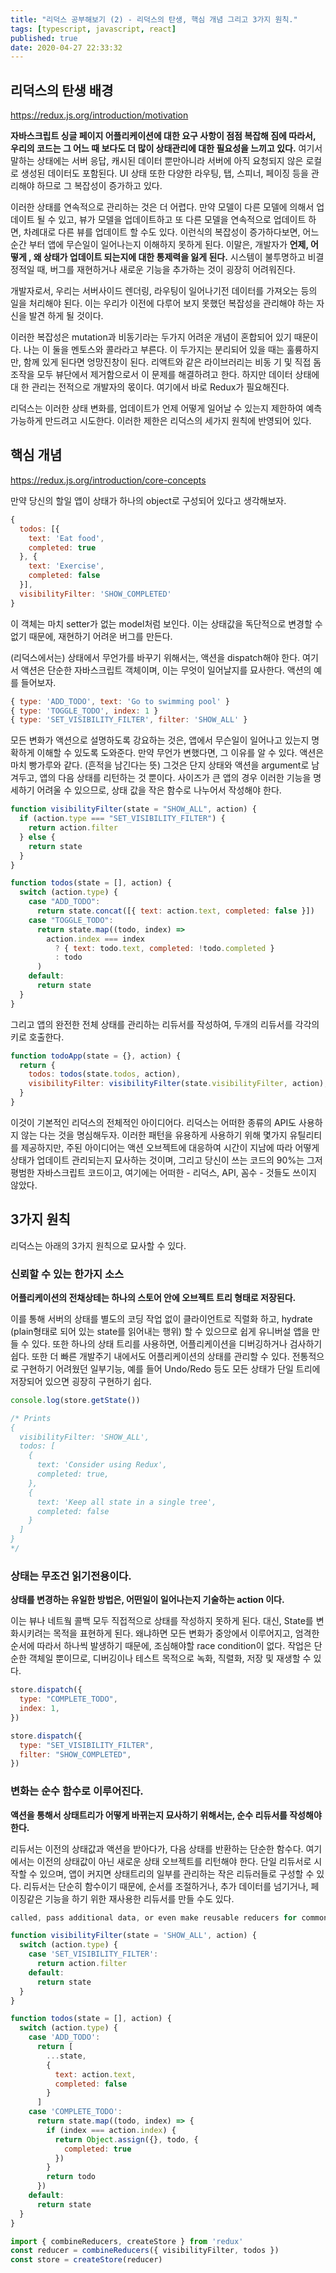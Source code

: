 ```yaml
---
title: "리덕스 공부해보기 (2) - 리덕스의 탄생, 핵심 개념 그리고 3가지 원칙."
tags: [typescript, javascript, react]
published: true
date: 2020-04-27 22:33:32
---
```


## 리덕스의 탄생 배경

https://redux.js.org/introduction/motivation

**자바스크립트 싱글 페이지 어플리케이션에 대한 요구 사항이 점점 복잡해 짐에 따라서, 우리의 코드는 그 어느 때 보다도 더 많이 상태관리에 대한 필요성을 느끼고 있다.** 여기서 말하는 상태에는 서버 응답, 캐시된 데이터 뿐만아니라 서버에 아직 요청되지 않은 로컬로 생성된 데이터도 포함된다. UI 상태 또한 다양한 라우팅, 탭, 스피너, 페이징 등을 관리해야 하므로 그 복잡성이 증가하고 있다.

이러한 상태를 연속적으로 관리하는 것은 더 어렵다. 만약 모델이 다른 모델에 의해서 업데이트 될 수 있고, 뷰가 모델을 업데이트하고 또 다른 모델을 연속적으로 업데이트 하면, 차례대로 다른 뷰를 업데이트 할 수도 있다. 이런식의 복잡성이 증가하다보면, 어느 순간 부터 앱에 무슨일이 일어나는지 이해하지 못하게 된다. 이말은, 개발자가 **언제, 어떻게 , 왜 상태가 업데이트 되는지에 대한 통제력을 잃게 된다.** 시스템이 불투명하고 비결정적일 때, 버그를 재현하거나 새로운 기능을 추가하는 것이 굉장히 어려워진다.

개발자로서, 우리는 서버사이드 렌더링, 라우팅이 일어나기전 데이터를 가져오는 등의 일을 처리해야 된다. 이는 우리가 이전에 다루어 보지 못했던 복잡성을 관리해야 하는 자신을 발견 하게 될 것이다.

이러한 복잡성은 mutation과 비동기라는 두가지 어려운 개념이 혼합되어 있기 때문이다. 나는 이 둘을 멘토스와 콜라라고 부른다. 이 두가지는 분리되어 있을 때는 훌륭하지만, 함께 있게 된다면 엉망진창이 된다. 리액트와 같은 라이브러리는 비동 기 및 직접 돔조작을 모두 뷰단에서 제거함으로서 이 문제를 해결하려고 한다. 하지만 데이터 상태에 대 한 관리는 전적으로 개발자의 몫이다. 여기에서 바로 Redux가 필요해진다.

리덕스는 이러한 상태 변화를, 업데이트가 언제 어떻게 일어날 수 있는지 제한하여 예측가능하게 만드려고 시도한다. 이러한 제한은 리덕스의 세가지 원칙에 반영되어 있다.

## 핵심 개념

https://redux.js.org/introduction/core-concepts

만약 당신의 할일 앱이 상태가 하나의 object로 구성되어 있다고 생각해보자.

```javascript
{
  todos: [{
    text: 'Eat food',
    completed: true
  }, {
    text: 'Exercise',
    completed: false
  }],
  visibilityFilter: 'SHOW_COMPLETED'
}
```

이 객체는 마치 setter가 없는 model처럼 보인다. 이는 상태값을 독단적으로 변경할 수 없기 때문에, 재현하기 어려운 버그를 만든다.

(리덕스에서는) 상태에서 무언가를 바꾸기 위해서는, 액션을 dispatch해야 한다. 여기서 액션은 단순한 자바스크립트 객체이며, 이는 무엇이 일어날지를 묘사한다. 액션의 예를 들어보자.

```javascript
{ type: 'ADD_TODO', text: 'Go to swimming pool' }
{ type: 'TOGGLE_TODO', index: 1 }
{ type: 'SET_VISIBILITY_FILTER', filter: 'SHOW_ALL' }
```

모든 변화가 액션으로 설명하도록 강요하는 것은, 앱에서 무슨일이 일어나고 있는지 명확하게 이해할 수 있도록 도와준다. 만약 무언가 변했다면, 그 이유를 알 수 있다. 액션은 마치 빵가루와 같다. (흔적을 남긴다는 뜻) 그것은 단지 상태와 액션을 argument로 남겨두고, 앱의 다음 상태를 리턴하는 것 뿐이다. 사이즈가 큰 앱의 경우 이러한 기능을 명세하기 어려울 수 있으므로, 상태 값을 작은 함수로 나누어서 작성해야 한다.

```javascript
function visibilityFilter(state = "SHOW_ALL", action) {
  if (action.type === "SET_VISIBILITY_FILTER") {
    return action.filter
  } else {
    return state
  }
}

function todos(state = [], action) {
  switch (action.type) {
    case "ADD_TODO":
      return state.concat([{ text: action.text, completed: false }])
    case "TOGGLE_TODO":
      return state.map((todo, index) =>
        action.index === index
          ? { text: todo.text, completed: !todo.completed }
          : todo
      )
    default:
      return state
  }
}
```

그리고 앱의 완전한 전체 상태를 관리하는 리듀서를 작성하여, 두개의 리듀서를 각각의 키로 호출한다.

```javascript
function todoApp(state = {}, action) {
  return {
    todos: todos(state.todos, action),
    visibilityFilter: visibilityFilter(state.visibilityFilter, action),
  }
}
```

이것이 기본적인 리덕스의 전체적인 아이디어다. 리덕스는 어떠한 종류의 API도 사용하지 않는 다는 것을 명심해두자. 이러한 패턴을 유용하게 사용하기 위해 몇가지 유틸리티를 제공하지만, 주된 아이디어는 액션 오브젝트에 대응하여 시간이 지남에 따라 어떻게 상태가 업데이트 관리되는지 묘사하는 것이며, 그리고 당신이 쓰는 코드의 90%는 그저 평범한 자바스크립트 코드이고, 여기에는 어떠한 - 리덕스, API, 꼼수 - 것들도 쓰이지 않았다.

## 3가지 원칙

리덕스는 아래의 3가지 원칙으로 묘사할 수 있다.

### 신뢰할 수 있는 한가지 소스

**어플리케이션의 전채상테는 하나의 스토어 안에 오브젝트 트리 형태로 저장된다.**

이를 통해 서버의 상태를 별도의 코딩 작업 없이 클라이언트로 직렬화 하고, hydrate (plain형태로 되어 있는 state를 읽어내는 행위) 할 수 있으므로 쉽게 유니버설 앱을 만들 수 있다. 또한 하나의 상태 트리를 사용하면, 어플리케이션을 디버깅하거나 검사하기 쉽다. 또한 더 빠른 개발주기 내에서도 어플리케이션의 상태를 관리할 수 있다. 전통적으로 구현하기 어려웠던 일부기능, 예를 들어 Undo/Redo 등도 모든 상태가 단일 트리에 저장되어 있으면 굉장히 구현하기 쉽다.

```javascript
console.log(store.getState())

/* Prints
{
  visibilityFilter: 'SHOW_ALL',
  todos: [
    {
      text: 'Consider using Redux',
      completed: true,
    },
    {
      text: 'Keep all state in a single tree',
      completed: false
    }
  ]
}
*/
```

### 상태는 무조건 읽기전용이다.

**상태를 변경하는 유일한 방법은, 어떤일이 일어나는지 기술하는 action 이다.**

이는 뷰나 네트웤 콜백 모두 직접적으로 상태를 작성하지 못하게 된다. 대신, State를 변화시키려는 목적을 표현하게 된다. 왜냐하면 모든 변화가 중앙에서 이루어지고, 엄격한 순서에 따라서 하나씩 발생하기 때문에, 조심해야할 race condition이 없다. 작업은 단순한 객체일 뿐이므로, 디버깅이나 테스트 목적으로 녹화, 직렬화, 저장 및 재생할 수 있다.

```javascript
store.dispatch({
  type: "COMPLETE_TODO",
  index: 1,
})

store.dispatch({
  type: "SET_VISIBILITY_FILTER",
  filter: "SHOW_COMPLETED",
})
```

### 변화는 순수 함수로 이루어진다.

**액션을 통해서 상태트리가 어떻게 바뀌는지 묘사하기 위해서는, 순수 리듀서를 작성해야 한다.**

리듀서는 이전의 상태값과 액션을 받아다가, 다음 상태를 반환하는 단순한 함수다. 여기에서는 이전의 상태값이 아닌 새로운 상태 오브젝트를 리턴해야 한다. 단일 리듀서로 시작할 수 있으며, 앱이 커지면 상태트리의 일부를 관리하는 작은 리듀러들로 구성할 수 있다. 리듀서는 단순히 함수이기 때문에, 순서를 조절하거나, 추가 데이터를 넘기거나, 페이징같은 기능을 하기 위한 재사용한 리듀서를 만들 수도 있다.

```javascript
called, pass additional data, or even make reusable reducers for common tasks such as pagination.

function visibilityFilter(state = 'SHOW_ALL', action) {
  switch (action.type) {
    case 'SET_VISIBILITY_FILTER':
      return action.filter
    default:
      return state
  }
}

function todos(state = [], action) {
  switch (action.type) {
    case 'ADD_TODO':
      return [
        ...state,
        {
          text: action.text,
          completed: false
        }
      ]
    case 'COMPLETE_TODO':
      return state.map((todo, index) => {
        if (index === action.index) {
          return Object.assign({}, todo, {
            completed: true
          })
        }
        return todo
      })
    default:
      return state
  }
}

import { combineReducers, createStore } from 'redux'
const reducer = combineReducers({ visibilityFilter, todos })
const store = createStore(reducer)
```
